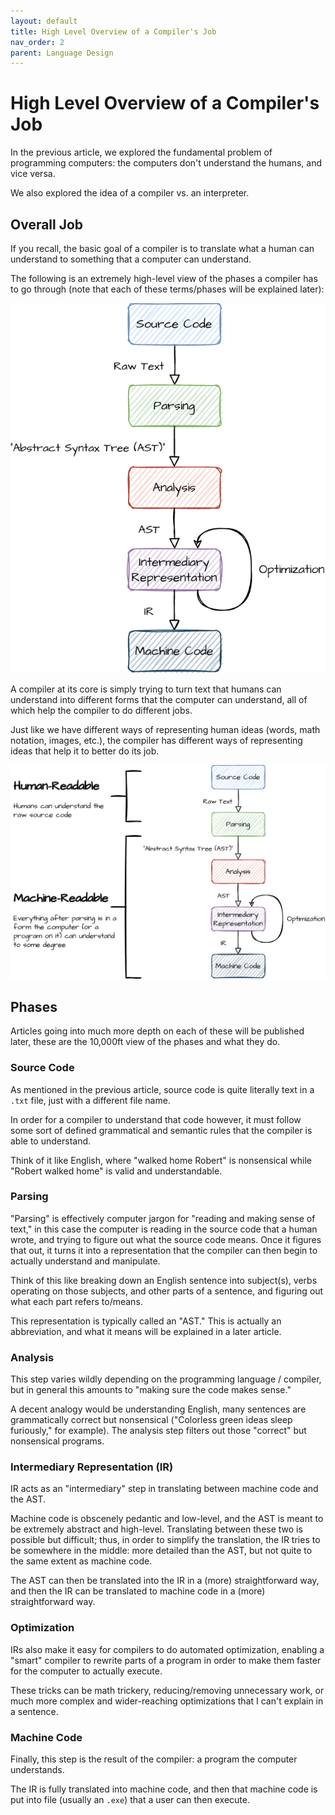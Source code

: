 ```yaml
---
layout: default
title: High Level Overview of a Compiler's Job
nav_order: 2
parent: Language Design
---
```


# High Level Overview of a Compiler's Job
In the previous article, we explored the fundamental problem of programming
computers: the computers don't understand the humans, and vice versa. 

We also explored the idea of a compiler vs. an interpreter. 

## Overall Job
If you recall, the basic goal of a compiler is to translate 
what a human can understand to something that a computer can
understand. 

The following is an extremely high-level view of the phases a compiler has to go through (note that each of these terms/phases will be explained later):

![Overview of Compiling](../assets/images/compiler-phases-transparent.png)

A compiler at its core is simply trying to turn text that humans can understand into different forms that the computer can understand, all of which help the compiler to do different jobs. 

Just like we have different ways of representing human ideas (words, math notation, images, etc.), the compiler has different ways of representing ideas that help it to better do its job. 

![Human v. Machine Readable](../assets/images/human-v-machine-readable-transparent.png)

## Phases
Articles going into much more depth on each of these will be published later, these are the 10,000ft view of the phases and what they do. 

### Source Code
As mentioned in the previous article, source code is quite literally text in a `.txt` file, just with a different file name. 

In order for a compiler to understand that code however, it must follow some sort of defined grammatical and semantic rules that the compiler is able to understand.

Think of it like English, where "walked home Robert" is nonsensical while "Robert walked home" is valid and understandable. 

### Parsing
"Parsing" is effectively computer jargon for "reading and making sense of text," in this case the computer is reading in the source code that a human wrote, and trying to figure out what the source code means. Once it figures that out, it turns it into a representation that the compiler can then begin to actually understand and manipulate. 

Think of this like breaking down an English sentence into subject(s), verbs operating on those subjects, and other parts of a sentence, and figuring out what each part refers to/means.

This representation is typically called an "AST." This is actually an abbreviation, and what it means will be explained in a later article. 

### Analysis
This step varies wildly depending on the programming language / compiler, but in general this amounts to "making sure the code makes sense." 

A decent analogy would be understanding English, many sentences are grammatically correct but nonsensical ("Colorless green ideas sleep furiously," for example). The analysis step filters out those "correct" but nonsensical programs. 

### Intermediary Representation (IR) 
IR acts as an "intermediary" step in translating between machine code and the AST.

Machine code is obscenely pedantic and low-level, and the AST is meant to be extremely abstract and high-level. Translating between these two is possible but difficult; thus, in order to simplify the translation, the IR tries to be somewhere in the middle: more detailed than the AST, but not quite to the same extent as machine code. 

The AST can then be translated into the IR in a (more) straightforward way, and then the IR can be translated to machine code in a (more) straightforward way. 

### Optimization
IRs also make it easy for compilers to do automated optimization, enabling a "smart" compiler to rewrite parts of a program in order to make them faster for the computer to actually execute. 

These tricks can be math trickery, reducing/removing unnecessary work, or much more complex and wider-reaching optimizations that I can't explain in a sentence. 

### Machine Code
Finally, this step is the result of the compiler: a program the computer understands. 

The IR is fully translated into machine code, and then that machine code is put into file (usually an `.exe`) that a user can then execute. 